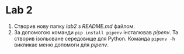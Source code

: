 # Lab 2
1. Створив нову папку *lab2* з *README.md* файлом.
2. За допомогою команди `pip install pipenv` інсталював *pipenv*. Та створив ізольоване середовище для Python. Команда `pipenv -h` викликає меню допомоги для *pipenv*.